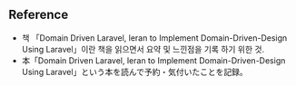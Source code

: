 ## Reference
- 책 「Domain Driven Laravel, leran to Implement Domain-Driven-Design Using Laravel」이란 책을 읽으면서 요약 및 느낀점을 기록 하기 위한 것.
- 本「Domain Driven Laravel, leran to Implement Domain-Driven-Design Using Laravel」という本を読んで予約・気付いたことを記録。
